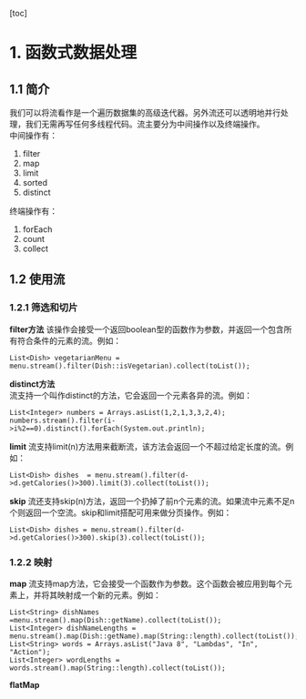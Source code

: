[toc]
# 1. 函数式数据处理
## 1.1 简介
我们可以将流看作是一个遍历数据集的高级迭代器。另外流还可以透明地并行处理，我们无需再写任何多线程代码。流主要分为中间操作以及终端操作。  
中间操作有：
1. filter
2. map
3. limit
4. sorted
5. distinct 
  
终端操作有：
1. forEach
2. count
3. collect

## 1.2 使用流
### 1.2.1 筛选和切片
**filter方法**
该操作会接受一个返回boolean型的函数作为参数，并返回一个包含所有符合条件的元素的流。例如：  
```
List<Dish> vegetarianMenu = menu.stream().filter(Dish::isVegetarian).collect(toList());
```
**distinct方法**  
流支持一个叫作distinct的方法，它会返回一个元素各异的流。例如：  
```
List<Integer> numbers = Arrays.asList(1,2,1,3,3,2,4);
numbers.stream().filter(i->i%2==0).distinct().forEach(System.out.println);
```
**limit**
流支持limit(n)方法用来截断流，该方法会返回一个不超过给定长度的流。例如：  
```
List<Dish> dishes  = menu.stream().filter(d->d.getCalories()>300).limit(3).collect(toList());
```
**skip**
流还支持skip(n)方法，返回一个扔掉了前n个元素的流。如果流中元素不足n个则返回一个空流。skip和limit搭配可用来做分页操作。例如：  
```
List<Dish> dishes = menu.stream().filter(d->d.getCalories()>300).skip(3).collect(toList());
```  
### 1.2.2 映射
**map**
流支持map方法，它会接受一个函数作为参数。这个函数会被应用到每个元素上，并将其映射成一个新的元素。例如：  
```
List<String> dishNames =menu.stream().map(Dish::getName).collect(toList());
List<Integer> dishNameLengths = menu.stream().map(Dish::getName).map(String::length).collect(toList());
List<String> words = Arrays.asList("Java 8", "Lambdas", "In", "Action");
List<Integer> wordLengths = words.stream().map(String::length).collect(toList());

```
**flatMap**

